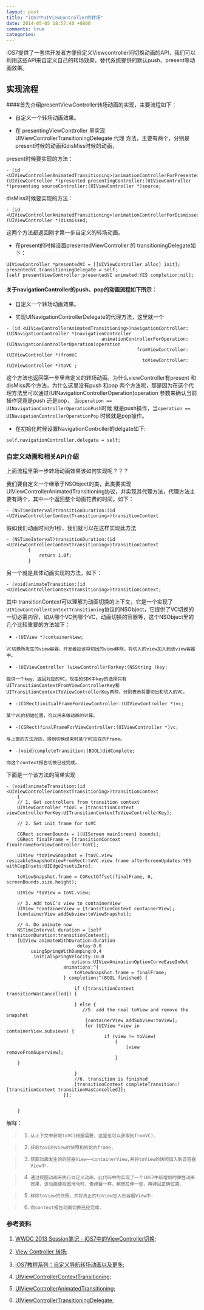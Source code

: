 ```yaml
---
layout: post
title: "iOS7中UIViewController的转场"
date: 2014-05-05 18:57:40 +0800
comments: true
categories: 
---
```



iOS7提供了一套供开发者方便自定义Viewcontroller间切换动画的API，我们可以利用这些API来自定义自己的转场效果，替代系统提供的默认push、present等动画效果。

## 实现流程 

####首先介绍presentViewController转场动画的实现，主要流程如下：


* 自定义一个转场动画效果。

* 在 presentingViewConttroller 里实现 UIViewControllerTransitioningDelegate 代理	方法，主要有两个，分别是present时候的动画和disMiss时候的动画，
	
present时候要实现的方法：

``` objc		
- (id <UIViewControllerAnimatedTransitioning>)animationControllerForPresentedController:(UIViewController *)presented presentingController:(UIViewController *)presenting sourceController:(UIViewController *)source;
```	
	
disMiss时候要实现的方法：

``` objc
- (id <UIViewControllerAnimatedTransitioning>)animationControllerForDismissedController:(UIViewController *)dismissed;
```	
		
		
这两个方法都返回刚才第一步自定义的转场动画。
	
* 在present的时候设置presentedViewController 的 transitioningDelegate如下：

``` objc	
UIViewController *presentedVC = [[UIViewController alloc] init];
presentedVC.transitioningDelegate = self;
[self presentViewController:presentedVC animated:YES completion:nil];
```

#### 关于navigationController的push、pop的动画流程如下所示：

* 自定义一个转场动画效果。

* 实现UINavigationControllerDelegate的代理方法，这里就一个

``` objc
- (id <UIViewControllerAnimatedTransitioning>)navigationController:(UINavigationController *)navigationController
                                   animationControllerForOperation:(UINavigationControllerOperation)operation
                                                fromViewController:(UIViewController *)fromVC
                                                  toViewController:(UIViewController *)toVC ;                                                 
```    
                       
这个方法也返回第一步里自定义的转场动画。为什么viewController有present 和disMiss两个方法，为什么这里没有push 和pop 两个方法呢，那是因为在这个代理方法里可以通过(UINavigationControllerOperation)operation 参数来确认当前操作究竟是push 还是pop， 当`operation == UINavigationControllerOperationPush`时候 就是push操作，当`operation == UINavigationControllerOperationPop` 时候就是pop操作。
                                                                          

*  在初始化时候设置NavigationController的delgate如下:

``` objc
self.navigationController.delegate = self;
```	
		
### 自定义动画和相关API介绍

上面流程里第一步转场动画效果该如何实现呢？？？

 
我们要自定义一个继承于NSObject的类，此类要实现UIViewControllerAnimatedTransitioning协议，并实现其代理方法，代理方法主要有两个，其中一个返回整个动画花费的时间，如下：

``` objc
- (NSTimeInterval)transitionDuration:(id <UIViewControllerContextTransitioning>)transitionContext
```

假如我们动画时间为1秒，我们就可以在这样实现此方法

``` objc
- (NSTimeInterval)transitionDuration:(id <UIViewControllerContextTransitioning>)transitionContext
		{
			return 1.0f;
		}
``` 

另一个就是具体动画实现的方法，如下：

``` objc
- (void)animateTransition:(id <UIViewControllerContextTransitioning>)transitionContext;
```

其中	transitionContext可以理解为动画切换的上下文，它是一个实现了 `UIViewControllerContextTransitioning`协议的NSObject，它提供了VC切换的一切必需内容，如从哪个VC到哪个VC，动画切换的容器等，这个NSObject里的几个比较重要的方法如下：
	
   * `-(UIView *)containerView; `

	VC切换所发生的view容器，开发者应该将切出的view移除，将切入的view加入到该view容器中。
	
   * `-(UIViewController )viewControllerForKey:(NSString )key; `

	提供一个key，返回对应的VC。现在的SDK中key的选择只有UITransitionContextFromViewControllerKey和UITransitionContextToViewControllerKey两种，分别表示将要切出和切入的VC。

   * `-(CGRect)initialFrameForViewController:(UIViewController *)vc; `

	某个VC的初始位置，可以用来做动画的计算。

   * `-(CGRect)finalFrameForViewController:(UIViewController *)vc;`

	与上面的方法对应，得到切换结束时某个VC应在的frame。

   * `-(void)completeTransition:(BOOL)didComplete; `

	向这个context报告切换已经完成。
	
	
下面是一个该方法的简单实现

``` 
- (void)animateTransition:(id <UIViewControllerContextTransitioning>)transitionContext
	{
    // 1. Get controllers from transition context
    UIViewController *toVC = [transitionContext viewControllerForKey:UITransitionContextToViewControllerKey];
 
    // 2. Set init frame for toVC
    
    CGRect screenBounds = [[UIScreen mainScreen] bounds];
    CGRect finalFrame = [transitionContext finalFrameForViewController:toVC];
    
    UIView *toViewSnapshot = [toVC.view resizableSnapshotViewFromRect:toVC.view.frame afterScreenUpdates:YES withCapInsets:UIEdgeInsetsZero];
 	
    toViewSnapshot.frame = CGRectOffset(finalFrame, 0, screenBounds.size.height);
    
    UIView *toView = toVC.view;
    
    // 3. Add toVC's view to containerView
    UIView *containerView = [transitionContext containerView];
    [containerView addSubview:toViewSnapshot];
    
    // 4. Do animate now
    NSTimeInterval duration = [self transitionDuration:transitionContext];
    [UIView animateWithDuration:duration
                          delay:0.0
         usingSpringWithDamping:0.4
          initialSpringVelocity:10.0
                        options:UIViewAnimationOptionCurveEaseInOut
                     animations:^{
                         toViewSnapshot.frame = finalFrame;
                     } completion:^(BOOL finished) {

                         if ([transitionContext transitionWasCancelled]) {
                            
                         } else {
							//5. add the real toView and remove the snapshot
                             [containerView addSubview:toView];
                             for (UIView *view in containerView.subviews) {
        							if (view != toView) 
        								{
            								[view removeFromSuperview];
        								}
    }

                         }
                         //6. transition is finished
                         [transitionContext completeTransition:![transitionContext transitionWasCancelled]];
                     }];
    

	}
```
	
		

解释：

>1. 	从上下文中获取toVC(根据需要，这里也可以获取到fromVC).

>2. 	获取toVC的view的快照和初始的frame.

>3. 	获取动画发生的的容器View——containerView,并将toView的快照加入到该容器View中.

>4. 	通过视图动画来执行自定义动画，此代码中的实现了一个iOS7中新增加的弹性动画效果，该动画使视图滑动时，像弹簧一样，稍微拉伸一些，再弹回正确位置.

>5. 	移除toView的快照，并将真正的toView加入到容器View中.

>6. 	向context报告动画切换已经完成.


### 参考资料

1. [WWDC 2013 Session笔记 - iOS7中的ViewController切换](http://onevcat.com/2013/10/vc-transition-in-ios7/);

2. [View Controller 转场](http://objccn.io/issue-5-3/);

3. [iOS7教程系列：自定义导航转场动画以及更多](http://www.cocoachina.com/gamedev/misc/2013/1224/7597.html);

4. [UIViewControllerContextTransitioning](https://developer.apple.com/library/ios/documentation/UIKit/Reference/UIViewControllerContextTransitioning_protocol/Reference/Reference.html);

5. [UIViewControllerAnimatedTransitioning](https://developer.apple.com/library/ios/documentation/UIKit/Reference/UIViewControllerAnimatedTransitioning_Protocol/Reference/Reference.html);

6. [UIViewControllerTransitioningDelegate](https://developer.apple.com/library/ios/documentation/uikit/reference/UIViewControllerTransitioningDelegate_protocol/Reference/Reference.html);

